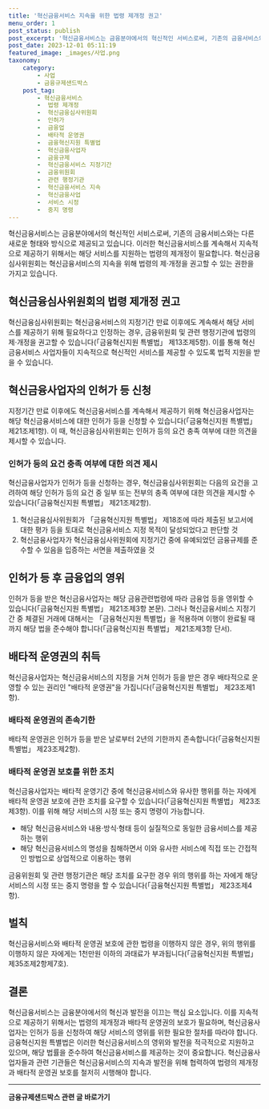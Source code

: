 ```yaml
---
title: '혁신금융서비스 지속을 위한 법령 제개정 권고'
menu_order: 1
post_status: publish
post_excerpt: '혁신금융서비스는 금융분야에서의 혁신적인 서비스로써, 기존의 금융서비스와는 다른 새로운 형태와 방식으로 제공되고 있습니다. 이러한 혁신금융서비스를 계속해서 지속적으로 제공하기 위해서는 해당 서비스를 지원하는 법령의 제개정이 필요합니다. 혁신금융심사위원회는 혁신금융서비스의 지속을 위해 법령의 제 개정을 권고할 수 있는 권한을 가지고 있습니다.'
post_date: 2023-12-01 05:11:19
featured_image: _images/사업.png
taxonomy:
    category:
        - 사업
        - 금융규제샌드박스
    post_tag:
        - 혁신금융서비스
        -  법령 제개정
        -  혁신금융심사위원회
        -  인허가
        -  금융업
        -  배타적 운영권
        -  금융혁신지원 특별법
        -  혁신금융사업자
        -  금융규제
        -  혁신금융서비스 지정기간
        -  금융위원회
        -  관련 행정기관
        -  혁신금융서비스 지속
        -  혁신금융사업
        -  서비스 시정
        -  중지 명령
---
```



혁신금융서비스는 금융분야에서의 혁신적인 서비스로써, 기존의 금융서비스와는 다른 새로운 형태와 방식으로 제공되고 있습니다. 이러한 혁신금융서비스를 계속해서 지속적으로 제공하기 위해서는 해당 서비스를 지원하는 법령의 제개정이 필요합니다. 혁신금융심사위원회는 혁신금융서비스의 지속을 위해 법령의 제·개정을 권고할 수 있는 권한을 가지고 있습니다.

## 혁신금융심사위원회의 법령 제개정 권고

혁신금융심사위원회는 혁신금융서비스의 지정기간 만료 이후에도 계속해서 해당 서비스를 제공하기 위해 필요하다고 인정하는 경우, 금융위원회 및 관련 행정기관에 법령의 제·개정을 권고할 수 있습니다(「금융혁신지원 특별법」 제13조제5항). 이를 통해 혁신금융서비스 사업자들이 지속적으로 혁신적인 서비스를 제공할 수 있도록 법적 지원을 받을 수 있습니다.

## 혁신금융사업자의 인허가 등 신청

지정기간 만료 이후에도 혁신금융서비스를 계속해서 제공하기 위해 혁신금융사업자는 해당 혁신금융서비스에 대한 인허가 등을 신청할 수 있습니다(「금융혁신지원 특별법」 제21조제1항). 이 때, 혁신금융심사위원회는 인허가 등의 요건 충족 여부에 대한 의견을 제시할 수 있습니다.

### 인허가 등의 요건 충족 여부에 대한 의견 제시

혁신금융사업자가 인허가 등을 신청하는 경우, 혁신금융심사위원회는 다음의 요건을 고려하여 해당 인허가 등의 요건 중 일부 또는 전부의 충족 여부에 대한 의견을 제시할 수 있습니다(「금융혁신지원 특별법」 제21조제2항).

1. 혁신금융심사위원회가 「금융혁신지원 특별법」 제18조에 따라 제출된 보고서에 대한 평가 등을 토대로 혁신금융서비스 지정 목적이 달성되었다고 판단할 것
2. 혁신금융사업자가 혁신금융심사위원회에 지정기간 중에 유예되었던 금융규제를 준수할 수 있음을 입증하는 서면을 제출하였을 것

## 인허가 등 후 금융업의 영위

인허가 등을 받은 혁신금융사업자는 해당 금융관련법령에 따라 금융업 등을 영위할 수 있습니다(「금융혁신지원 특별법」 제21조제3항 본문). 그러나 혁신금융서비스 지정기간 중 체결된 거래에 대해서는 「금융혁신지원 특별법」을 적용하며 이행이 완료될 때까지 해당 법을 준수해야 합니다(「금융혁신지원 특별법」 제21조제3항 단서).

## 배타적 운영권의 취득

혁신금융사업자는 혁신금융서비스의 지정을 거쳐 인허가 등을 받은 경우 배타적으로 운영할 수 있는 권리인 "배타적 운영권"을 가집니다(「금융혁신지원 특별법」 제23조제1항).

### 배타적 운영권의 존속기한

배타적 운영권은 인허가 등을 받은 날로부터 2년의 기한까지 존속합니다(「금융혁신지원 특별법」 제23조제2항).

### 배타적 운영권 보호를 위한 조치

혁신금융사업자는 배타적 운영기간 중에 혁신금융서비스와 유사한 행위를 하는 자에게 배타적 운영권 보호에 관한 조치를 요구할 수 있습니다(「금융혁신지원 특별법」 제23조제3항). 이를 위해 해당 서비스의 시정 또는 중지 명령이 가능합니다.

- 해당 혁신금융서비스와 내용·방식·형태 등이 실질적으로 동일한 금융서비스를 제공하는 행위
- 해당 혁신금융서비스의 명성을 침해하면서 이와 유사한 서비스에 직접 또는 간접적인 방법으로 상업적으로 이용하는 행위

금융위원회 및 관련 행정기관은 해당 조치를 요구한 경우 위의 행위를 하는 자에게 해당 서비스의 시정 또는 중지 명령을 할 수 있습니다(「금융혁신지원 특별법」 제23조제4항).

## 벌칙

혁신금융서비스와 배타적 운영권 보호에 관한 법령을 이행하지 않은 경우, 위의 행위를 이행하지 않은 자에게는 1천만원 이하의 과태료가 부과됩니다(「금융혁신지원 특별법」 제35조제2항제7호).

## 결론

혁신금융서비스는 금융분야에서의 혁신과 발전을 이끄는 핵심 요소입니다. 이를 지속적으로 제공하기 위해서는 법령의 제개정과 배타적 운영권의 보호가 필요하며, 혁신금융사업자는 인허가 등을 신청하여 해당 서비스의 영위를 위한 필요한 절차를 따라야 합니다. 금융혁신지원 특별법은 이러한 혁신금융서비스의 영위와 발전을 적극적으로 지원하고 있으며, 해당 법률을 준수하여 혁신금융서비스를 제공하는 것이 중요합니다. 혁신금융사업자들과 관련 기관들은 혁신금융서비스의 지속과 발전을 위해 협력하여 법령의 제개정과 배타적 운영권 보호를 철저히 시행해야 합니다.
<!-- wp:separator -->
<hr class="wp-block-separator has-alpha-channel-opacity"/>
<!-- /wp:separator -->

<!-- wp:group {"backgroundColor":"base","layout":{"type":"constrained"}} -->
<div class="wp-block-group has-base-background-color has-background"><!-- wp:paragraph {"align":"center","fontSize":"medium"} -->
<p class="has-text-align-center has-large-font-size"><strong>금융규제샌드박스 관련 글 바로가기</strong></p>
<!-- /wp:paragraph -->


<!-- wp:latest-posts
{"categories":[{"id":27797,"count":19,"description":"","link":"https://uknowlaw.com/category/%ea%b8%88%ec%9c%b5%ea%b7%9c%ec%a0%9c%ec%83%8c%eb%93%9c%eb%b0%95%ec%8a%a4/","name":"금융규제샌드박스","slug":"금융규제샌드박스","taxonomy":"category","parent":0,"meta":[],"_links":{"self":[{"href":"https://uknowlaw.com/wp-json/wp/v2/categories/27797"}],"collection":[{"href":"https://uknowlaw.com/wp-json/wp/v2/categories"}],"about":[{"href":"https://uknowlaw.com/wp-json/wp/v2/taxonomies/category"}],"wp:post_type":[{"href":"https://uknowlaw.com/wp-json/wp/v2/posts?categories=27797"}],"curies":[{"name":"wp","href":"https://api.w.org/{rel}","templated":true}]}}],"postsToShow":100,"excerptLength":28,"postLayout":"grid","columns":2,"featuredImageAlign":"left","featuredImageSizeSlug":"large","fontSize":"small"} /--></div>
<!-- /wp:group -->